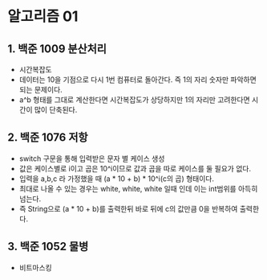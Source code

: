 알고리즘 01
=

## 1. 백준 1009 분산처리
- 시간복잡도
- 데이터는 10을 기점으로 다시 1번 컴퓨터로 돌아간다. 즉 1의 자리 숫자만 파악하면 되는 문제이다.
- a^b 형태를 그대로 계산한다면 시간복잡도가 상당하지만 1의 자리만 고려한다면 시간이 많이 단축된다.

## 2. 백준 1076 저항
- switch 구문을 통해 입력받은 문자 별 케이스 생성
- 값은 케이스별로 i이고 곱은 10^i이므로 값과 곱을 따로 케이스를 둘 필요가 없다.
- 입력을 a,b,c 라 가정했을 때 (a * 10 + b) * 10^i(c의 곱) 형태이다.
- 최대로 나올 수 있는 경우는 white, white, white 일때 인데 이는 int범위를 아득히 넘는다.
- 즉 String으로 (a * 10 + b)를 출력한뒤 바로 뒤에 c의 값만큼 0을 반복하여 출력한다.

## 3. 백준 1052 물병

- 비트마스킹